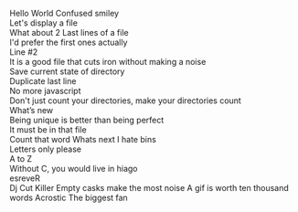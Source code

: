 Hello World
Confused smiley                                                                                                      
Let's display a file                                                                                                   
What about 2
Last lines of a file                                                                                                            
I'd prefer the first ones actually                                                                                              
Line #2                                                                                                                        
It is a good file that cuts iron without making a noise                                                                         
Save current state of directory                                                                                                 
Duplicate last line                                                                                                             
No more javascript                                                                                                              
Don't just count your directories, make your directories count                                                                  
What’s new                                                                                                                      
Being unique is better than being perfect                                                                                       
It must be in that file                                                                                                         
Count that word                                                                                                                 Whats next
I hate bins                                                                                                                     
Letters only please                                                                                                             
A to Z                                                                                                                          
Without C, you would live in hiago                                                                                              
esreveR                                                                                                                    
Dj Cut Killer
Empty casks make the most noise
A gif is worth ten thousand words
Acrostic
The biggest fan                                                                                                   
